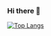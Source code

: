 ### Hi there 👋
[![Top Langs](https://github-readme-stats.vercel.app/api/top-langs/?username=xBLACKICEx&layout=compact&theme=transparent)](https://github.com/anuraghazra/github-readme-stats)

<!--
**xBLACKICEx/xBLACKICEx** is a ✨ _special_ ✨ repository because its `README.md` (this file) appears on your GitHub profile.

Here are some ideas to get you started:

- 🔭 I’m currently working on ...
- 🌱 I’m currently learning ...
- 👯 I’m looking to collaborate on ...
- 🤔 I’m looking for help with ...
- 💬 Ask me about ...
- 📫 How to reach me: ...
- 😄 Pronouns: ...
- ⚡ Fun fact: ...
-->
